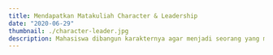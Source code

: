 ```yaml
---
title: Mendapatkan Matakuliah Character & Leadership
date: "2020-06-29"
thumbnail: ./character-leader.jpg
description: Mahasiswa dibangun karakternya agar menjadi seorang yang memiliki Leadership yang baik untuk menjadi seorang yang Pemimpin.
---
```


